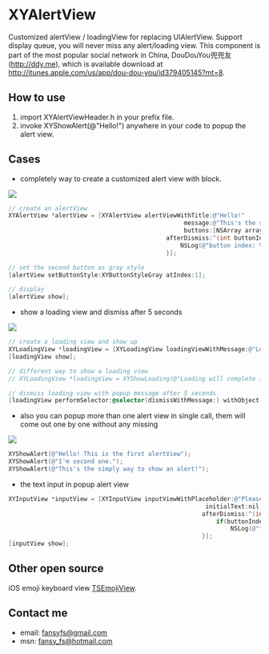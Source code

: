 XYAlertView
===========

Customized alertView / loadingView for replacing UIAlertView. Support display queue, you will never miss any alert/loading view.
This component is part of the most popular social network in China, DouDouYou兜兜友 (http://ddy.me), which is available download at http://itunes.apple.com/us/app/dou-dou-you/id379405145?mt=8.

## How to use

1. import XYAlertViewHeader.h in your prefix file.
2. invoke XYShowAlert(@"Hello!") anywhere in your code to popup the alert view.

## Cases
- completely way to create a customized alert view with block.

<img src="http://media3.doudouy.com/users/251/userPhoto/origin/1343356324907.jpg"/>

```ObjectiveC
// create an alertView
XYAlertView *alertView = [XYAlertView alertViewWithTitle:@"Hello!"
                                                 message:@"This's the single alert view demo!"
                                                 buttons:[NSArray arrayWithObjects:@"Ok", @"Cancel", nil]
                                            afterDismiss:^(int buttonIndex) {
                                                NSLog(@"button index: %d pressed!", buttonIndex);
                                            }];

// set the second button as gray style
[alertView setButtonStyle:XYButtonStyleGray atIndex:1];

// display
[alertView show];
```

- show a loading view and dismiss after 5 seconds

<img src="http://media3.doudouy.com/users/251/userPhoto/origin/1343356312864.jpg"/>

```ObjectiveC
// create a loading view and show up
XYLoadingView *loadingView = [XYLoadingView loadingViewWithMessage:@"Loading will complete in 5 seconds..."];
[loadingView show];

// different way to show a loading view
// XYLoadingView *loadingView = XYShowLoading(@"Loading will complete in 5 seconds...");

// dismiss loading view with popup message after 5 seconds
[loadingView performSelector:@selector(dismissWithMessage:) withObject:@"The message comes out once loading view gone." afterDelay:5];
```

- also you can popup more than one alert view in single call, them will come out one by one without any missing

<img src="http://media3.doudouy.com/users/251/userPhoto/origin/1343356280549.jpg"/>

```ObjectiveC
XYShowAlert(@"Hello! This is the first alertView");
XYShowAlert(@"I'm second one.");
XYShowAlert(@"This's the simply way to show an alert!");
```

- the text input in popup alert view

```ObjectiveC
XYInputView *inputView = [XYInputView inputViewWithPlaceholder:@"Please input something here..."
                                                       initialText:nil buttons:[NSArray arrayWithObjects:@"Cancel", @"Done", nil]
                                                      afterDismiss:^(int buttonIndex, NSString *text) {
                                                          if(buttonIndex == 1)
                                                              NSLog(@"text: %@", text);
                                                      }];
[inputView show];
```

## Other open source
iOS emoji keyboard view <a href="https://github.com/fly2wind/TSEmojiView">TSEmojiView</a>.

## Contact me

- email: fansyfs@gmail.com
- msn: fansy_fs@hotmail.com